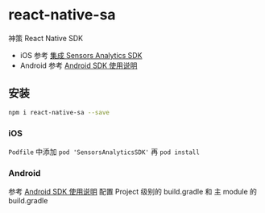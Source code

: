 # react-native-sa

神策 React Native SDK

* iOS 参考 [集成 Sensors Analytics SDK](https://www.sensorsdata.cn/manual/ios_sdk.html)
* Android 参考 [Android SDK 使用说明](https://www.sensorsdata.cn/manual/android_sdk.html) 

## 安装

```sh
npm i react-native-sa --save
```

### iOS

`Podfile` 中添加 `pod 'SensorsAnalyticsSDK'`
再 `pod install`

### Android

参考 [Android SDK 使用说明](https://www.sensorsdata.cn/manual/android_sdk.html) 配置 Project 级别的 build.gradle 和 主 module 的 build.gradle 
